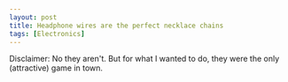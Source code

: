 ```yaml
---
layout: post
title: Headphone wires are the perfect necklace chains
tags: [Electronics]
---
```


Disclaimer: No they aren't.  But for what I wanted to do, they were the only (attractive) game in town.
